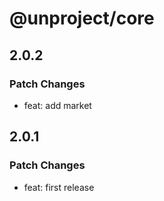 # @unproject/core

## 2.0.2

### Patch Changes

- feat: add market

## 2.0.1

### Patch Changes

- feat: first release
